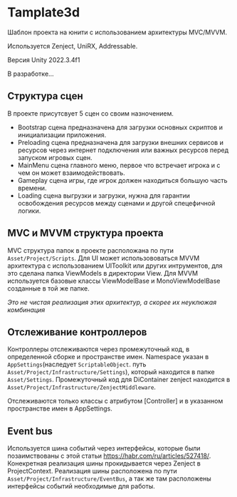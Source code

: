 # Tamplate3d
Шаблон проекта на юнити с использованием архитектуры MVC/MVVM.

Используется Zenject, UniRX, Addressable.

Версия Unity 2022.3.4f1

В разработке...

## Структура сцен
В проекте присутсвует 5 сцен со своим назночением.
- Bootstrap сцена предназначена для загрузки основных скриптов и инициализации приложения.
- Preloading сцена предназначена для загрузки внешних сервисов и ресурсов через интернет подключения или важных ресурсов перед запуском игровых сцен.
- MainMenu сцена главного меню, первое что встречает игрока и с чем он может взаимодействовать.
- Gameplay сцена игры, где игрок должен находиться большую часть времени.
- Loading сцена выгрузки и загрузки, нужна для гарантии освобождения ресурсов между сценами и другой спецефичной логики.

## MVC и MVVM структура проекта
MVC структура папок в проекте расположана по пути `Asset/Project/Scripts`. Для UI может использововаться MVVM архитектура с использованием UIToolkit или других интрументов, для это сделана папка ViewModels в директории View. Для MVVM используется базовые классы ViewModelBase и MonoViewModelBase созданные в той же папке. 

*Это не чистая реализация этих архитектур, а скорее их неуклюжая комбинация*

## Отслеживание контроллеров
Контроллеры отслеживаются через промежуточный код, в определенной сборке и пространстве имен. Namespace указан в `AppSettings`(наследует `ScriptableObject`. путь `Asset/Project/Infrastructure/Settings`), который находится в папке `Asset/Settings`.
Промежуточный код для DiContainer zenject находится в `Asset/Project/Infrastructure/ZenjectMiddleware`.

Отслеживаются только классы с атрибутом [Controller] и в указанном пространстве имен в AppSettings.

## Event bus
Используется шина событий через интерфейсы, которые были позаимствованы с этой статьи https://habr.com/ru/articles/527418/.
Конекретная реализация шины прокидывается через Zenject в ProjectContext.
Реализация шины расположена по пути `Asset/Project/Infrastructure/EventBus`, а так же там расположены интерфейсы событий необходимые для работы.
